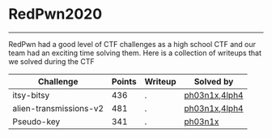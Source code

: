 # RedPwn2020
-------------------------
RedPwn had a good level of CTF challenges as a high school CTF and our team had an exciting time solving them. Here is a collection of writeups that we solved during the CTF

Challenge | Points | Writeup | Solved by |
----------|--------|---------|-----------|
itsy-bitsy| 436 | . | [ph03n1x](https://twitter.com/MeenakshiSL1),[4lph4](https://twitter.com/__4lph4__?lang=en) |
alien-transmissions-v2| 481  | .| [ph03n1x](https://twitter.com/MeenakshiSL1),[4lph4](https://twitter.com/__4lph4__?lang=en)|
Pseudo-key | 341 | . | [ph03n1x](https://twitter.com/MeenakshiSL1) |

